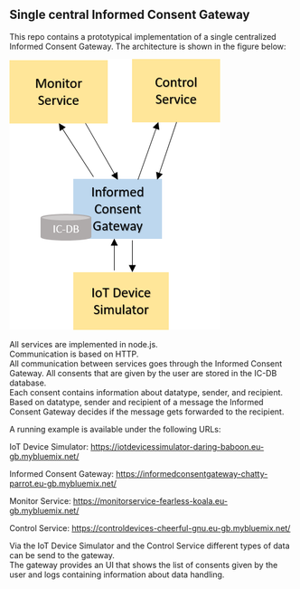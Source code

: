 ## Single central Informed Consent Gateway

This repo contains a prototypical implementation of a single centralized Informed Consent Gateway. The architecture is shown in the figure below:

![alt text](docs/application.png)

All services are implemented in node.js.  
Communication is based on HTTP.  
All communication between services goes through the Informed Consent Gateway.
All consents that are given by the user are stored in the IC-DB database.  
Each consent contains information about datatype, sender, and recipient.
Based on datatype, sender and recipient of a message the Informed Consent Gateway decides if the message gets forwarded to the recipient.  

A running example is available under the following URLs:

IoT Device Simulator: https://iotdevicessimulator-daring-baboon.eu-gb.mybluemix.net/

Informed Consent Gateway: https://informedconsentgateway-chatty-parrot.eu-gb.mybluemix.net/

Monitor Service: https://monitorservice-fearless-koala.eu-gb.mybluemix.net/

Control Service: https://controldevices-cheerful-gnu.eu-gb.mybluemix.net/

Via the IoT Device Simulator and the Control Service different types of data can be send to the gateway.  
The gateway provides an UI that shows the list of consents given by the user and logs containing information about data handling.